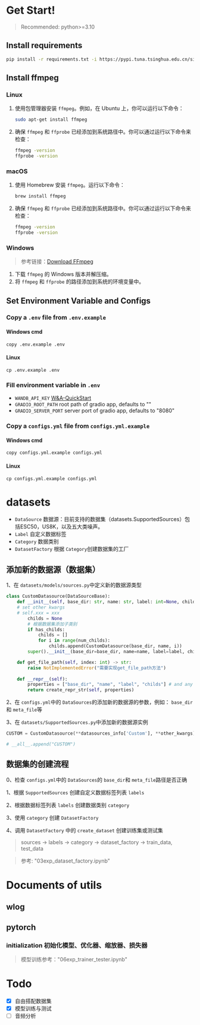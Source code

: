 # Get Start!

> Recommended: python>=3.10

## Install requirements

```bash
pip install -r requirements.txt -i https://pypi.tuna.tsinghua.edu.cn/simple
```

## Install ffmpeg

### Linux

1. 使用包管理器安装 `ffmpeg`。例如，在 Ubuntu 上，你可以运行以下命令：
   ```bash
   sudo apt-get install ffmpeg
   ```
2. 确保 `ffmpeg` 和 `ffprobe` 已经添加到系统路径中。你可以通过运行以下命令来检查：
   ```bash
   ffmpeg -version
   ffprobe -version
   ```

### macOS

1. 使用 Homebrew 安装 `ffmpeg`。运行以下命令：
   ```bash
   brew install ffmpeg
   ```
2. 确保 `ffmpeg` 和 `ffprobe` 已经添加到系统路径中。你可以通过运行以下命令来检查：
   ```bash
   ffmpeg -version
   ffprobe -version
   ```

### Windows

> 参考链接：[Download FFmpeg](https://ffmpeg.org/download.html#build-windows)

1. 下载 `ffmpeg` 的 Windows 版本并解压缩。
2. 将 `ffmpeg` 和 `ffprobe` 的路径添加到系统的环境变量中。

## Set Environment Variable and Configs

### Copy a `.env` file from `.env.example`

#### Windows cmd

```shell
copy .env.example .env
```

#### Linux

```shell
cp .env.example .env
```

### Fill environment variable in `.env`

- `WANDB_API_KEY` [W&amp;A-QuickStart](https://wandb.ai/quickstart?utm_source=app-resource-center&utm_medium=app&utm_term=quickstart)
- `GRADIO_ROOT_PATH` root path of gradio app, defaults to ""
- `GRADIO_SERVER_PORT` server port of gradio app, defaults to "8080"

### Copy a `configs.yml` file from `configs.yml.example`

#### Windows cmd

```shell
copy configs.yml.example configs.yml
```

#### Linux

```shell
cp configs.yml.example configs.yml
```

# datasets

- `DataSource` 数据源：目前支持的数据集（datasets.SupportedSources）包括ESC50，US8K，以及五大类噪声。
- `Label` 自定义数据标签
- `Category` 数据类别
- `DatasetFactory` 根据 `Category`创建数据集的工厂

## 添加新的数据源（数据集）

1、在 `datasets/models/sources.py`中定义新的数据源类型

```python
class CustomDatasource(DataSourceBase):
    def __init__(self, base_dir: str, name: str, label: int=None, childs: int = None, **other_kwargs):
  	# set other kwargs
	# self.xxx = xxx
        childs = None
        # 根据数据集添加子类别
        if has_childs:
            childs = []
            for i in range(num_childs):
                childs.append(CustomDatasource(base_dir, name, i))
        super().__init__(base_dir=base_dir, name=name, label=label, childs=childs)

    def get_file_path(self, index: int) -> str:
        raise NotImplementedError("需要实现get_file_path方法")
  
    def __repr__(self):
        properties = ["base_dir", "name", "label", "childs"] # and any other properties you want to include
        return create_repr_str(self, properties)
```

2、在 `configs.yml`中的 `DataSources`的添加新的数据源的参数，例如： `base_dir`和 `meta_file`等

3、在 `datasets/SupportedSources.py`中添加新的数据源实例

```python
CUSTOM = CustomDatasource(**datasources_info['Custom'], **other_kwargs)

# __all__.append("CUSTOM")
```

## 数据集的创建流程

0、检查 `configs.yml`中的 `DataSources`的 `base_dir`和 `meta_file`路径是否正确

1、根据  `SupportedSources` 创建自定义数据标签列表 `labels`

2、根据数据标签列表 `labels` 创建数据类别 `category`

3、使用  `category` 创建 `DatasetFactory`

4、调用 `DatasetFactory` 中的 `create_dataset` 创建训练集或测试集

> sources -> labels -> category -> dataset_factory -> train_data, test_data

> 参考: "03exp_dataset_factory.ipynb"

# Documents of utils

## wlog

## pytorch

### initialization 初始化模型、优化器、缩放器、损失器

> 模型训练参考："06exp_trainer_tester.ipynb"

# Todo

* [X] 自由搭配数据集
* [X] 模型训练与测试
* [ ] 音频分析
